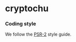# cryptochu

### Coding style
We follow the [PSR-2](http://www.php-fig.org/psr/psr-2/) style guide.
